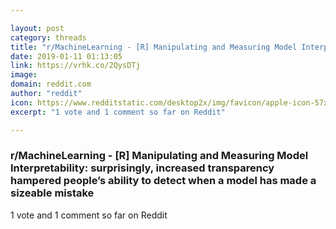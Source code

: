 ```yaml
---

layout: post
category: threads
title: "r/MachineLearning - [R] Manipulating and Measuring Model Interpretability: surprisingly, increased transparency hampered people’s ability to detect when a model has made a sizeable mistake"
date: 2019-01-11 01:13:05
link: https://vrhk.co/2QysDTj
image: 
domain: reddit.com
author: "reddit"
icon: https://www.redditstatic.com/desktop2x/img/favicon/apple-icon-57x57.png
excerpt: "1 vote and 1 comment so far on Reddit"

---
```


### r/MachineLearning - [R] Manipulating and Measuring Model Interpretability: surprisingly, increased transparency hampered people’s ability to detect when a model has made a sizeable mistake

1 vote and 1 comment so far on Reddit